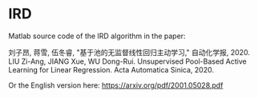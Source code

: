 # IRD
Matlab source code of the IRD algorithm in the paper: 

刘子昂, 蒋雪, 伍冬睿, "基于池的无监督线性回归主动学习," 自动化学报, 2020.  
LIU Zi-Ang, JIANG Xue, WU Dong-Rui. Unsupervised Pool-Based Active Learning for Linear Regression. Acta Automatica Sinica, 2020.

Or the English version here: https://arxiv.org/pdf/2001.05028.pdf
